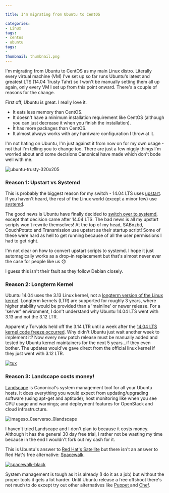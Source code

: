 ```yaml
---

title: I'm migrating from Ubuntu to CentOS

categories:
- Linux
tags:
- centos
- ubuntu
tags:
- 
thumbnail: thumbnail.png
---
```


I'm migrating from Ubuntu to CentOS as my main Linux distro. Literally every virtual machine (VM) I've set up so far runs Ubuntu's latest and greatest LTS (14.04 Trusty Tahr) so I won't be manually setting them all up again, only every VM I set up from this point onward. There's a couple of reasons for the change.

<!-- more -->

First off, Ubuntu is great. I really love it.

* It eats less memory than CentOS.
* It doesn't have a minimum installation requirement like CentOS (although you can just decrease it when you finish the installation).
* It has more packages than CentOS.
* It almost always works with any hardware configuration I throw at it.

I'm not hating on Ubuntu, I'm just against it from now on for my own usage - not that I'm telling you to change too. There are just a few niggly things I'm worried about and some decisions Canonical have made which don't bode well with me.

![ubuntu-trusty-320x205]({{page.images}}ubuntu-trusty-320x205.jpg)

### Reason 1: Upstart vs Systemd

This is probably the biggest reason for my switch - 14.04 LTS uses [upstart](http://upstart.ubuntu.com/). If you haven't heard, the rest of the Linux world (except a minor few) use [systemd](http://www.freedesktop.org/wiki/Software/systemd/).

The good news is Ubuntu have finally decided to [switch over to systemd](http://www.markshuttleworth.com/archives/1316), except that decision came after 14.04 LTS. The bad news is all my upstart scripts won't rewrite themselves! At the top of my head, SABnzbd, CouchPotato and Transmission use upstart as their startup script! Some of these were hard as hell to get running because of all the user permissions I had to get right.

I'm not clear on how to convert upstart scripts to systemd. I hope it just automagically works as a drop-in replacement but that's almost never ever the case for people like us :disappointed:

I guess this isn't their fault as they follow Debian closely.

### Reason 2: Longterm Kernel

Ubuntu 14.04 uses the 3.13 Linux kernel, not a [longterm version of the Linux kernel](https://www.kernel.org/). Longterm kernels (LTR) are supported for roughly 3 years, where higher stability would be provided than a 'mainline' or newer release. For a 'server' environment, I don't understand why Ubuntu 14.04 LTS went with 3.13 and not the 3.12 LTR.

Apparently Torvalds held off the 3.14 LTR until a week after the [14.04 LTS kernel code freeze occurred](http://www.phoronix.com/scan.php?page=news_item&px=MTY0MjM). Why didn't Ubuntu just wait another week to implement it? Now every new patch release must be manually added and tested by Ubuntu kernel maintainers for the next 5 years...if they even bother. The updates would've gave direct from the official linux kernel if they just went with 3.12 LTR.

[![tux]({{page.images}}tux.png)]({{page.images}}tux.png)


### Reason 3: Landscape costs money! $$$$

[Landscape](http://www.ubuntu.com/management) is Canonical's system management tool for all your Ubuntu hosts. It does everything you would expect from updating/upgrading software (using apt-get and aptitude), host monitoring like when you see CPU usage and warnings; and deployment features for OpenStack and cloud infrastructure.

![imageso_0serverso_0landscape]({{page.images}}imageso_0serverso_0landscape.png)

I haven't tried Landscape and I don't plan to because it costs money. Although it has the general 30 day free trial, I rather not be wasting my time because in the end I wouldn't fork out my cash for it.

This is Ubuntu's answer to [Red Hat's Satellite](https://access.redhat.com/products/red-hat-satellite) but there isn't an answer to Red Hat's free alternative: [Spacewalk](http://spacewalk.redhat.com/).

[![spacewalk-black]({{page.images}}spacewalk-black.png)]({{page.images}}spacewalk-black.png)

System management is tough as it is already (I do it as a job) but without the proper tools it gets a lot harder. Until Ubuntu release a free offshoot there's not much to do except try out other alternatives like [Puppet ](http://puppetlabs.com/)and [Chef](https://www.chef.io/chef/).
